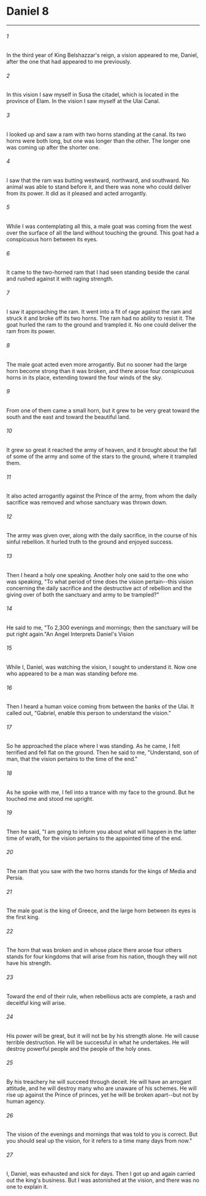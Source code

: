 # Daniel 8
***



###### 1 
In the third year of King Belshazzar's reign, a vision appeared to me, Daniel, after the one that had appeared to me previously. 

###### 2 
In this vision I saw myself in Susa the citadel, which is located in the province of Elam. In the vision I saw myself at the Ulai Canal. 

###### 3 
I looked up and saw a ram with two horns standing at the canal. Its two horns were both long, but one was longer than the other. The longer one was coming up after the shorter one. 

###### 4 
I saw that the ram was butting westward, northward, and southward. No animal was able to stand before it, and there was none who could deliver from its power. It did as it pleased and acted arrogantly. 

###### 5 
While I was contemplating all this, a male goat was coming from the west over the surface of all the land without touching the ground. This goat had a conspicuous horn between its eyes. 

###### 6 
It came to the two-horned ram that I had seen standing beside the canal and rushed against it with raging strength. 

###### 7 
I saw it approaching the ram. It went into a fit of rage against the ram and struck it and broke off its two horns. The ram had no ability to resist it. The goat hurled the ram to the ground and trampled it. No one could deliver the ram from its power. 

###### 8 
The male goat acted even more arrogantly. But no sooner had the large horn become strong than it was broken, and there arose four conspicuous horns in its place, extending toward the four winds of the sky. 

###### 9 
From one of them came a small horn, but it grew to be very great toward the south and the east and toward the beautiful land. 

###### 10 
It grew so great it reached the army of heaven, and it brought about the fall of some of the army and some of the stars to the ground, where it trampled them. 

###### 11 
It also acted arrogantly against the Prince of the army, from whom the daily sacrifice was removed and whose sanctuary was thrown down. 

###### 12 
The army was given over, along with the daily sacrifice, in the course of his sinful rebellion. It hurled truth to the ground and enjoyed success. 

###### 13 
Then I heard a holy one speaking. Another holy one said to the one who was speaking, "To what period of time does the vision pertain--this vision concerning the daily sacrifice and the destructive act of rebellion and the giving over of both the sanctuary and army to be trampled?" 

###### 14 
He said to me, "To 2,300 evenings and mornings; then the sanctuary will be put right again."An Angel Interprets Daniel's Vision 

###### 15 
While I, Daniel, was watching the vision, I sought to understand it. Now one who appeared to be a man was standing before me. 

###### 16 
Then I heard a human voice coming from between the banks of the Ulai. It called out, "Gabriel, enable this person to understand the vision." 

###### 17 
So he approached the place where I was standing. As he came, I felt terrified and fell flat on the ground. Then he said to me, "Understand, son of man, that the vision pertains to the time of the end." 

###### 18 
As he spoke with me, I fell into a trance with my face to the ground. But he touched me and stood me upright. 

###### 19 
Then he said, "I am going to inform you about what will happen in the latter time of wrath, for the vision pertains to the appointed time of the end. 

###### 20 
The ram that you saw with the two horns stands for the kings of Media and Persia. 

###### 21 
The male goat is the king of Greece, and the large horn between its eyes is the first king. 

###### 22 
The horn that was broken and in whose place there arose four others stands for four kingdoms that will arise from his nation, though they will not have his strength. 

###### 23 
Toward the end of their rule, when rebellious acts are complete, a rash and deceitful king will arise. 

###### 24 
His power will be great, but it will not be by his strength alone. He will cause terrible destruction. He will be successful in what he undertakes. He will destroy powerful people and the people of the holy ones. 

###### 25 
By his treachery he will succeed through deceit. He will have an arrogant attitude, and he will destroy many who are unaware of his schemes. He will rise up against the Prince of princes, yet he will be broken apart--but not by human agency. 

###### 26 
The vision of the evenings and mornings that was told to you is correct. But you should seal up the vision, for it refers to a time many days from now." 

###### 27 
I, Daniel, was exhausted and sick for days. Then I got up and again carried out the king's business. But I was astonished at the vision, and there was no one to explain it.
